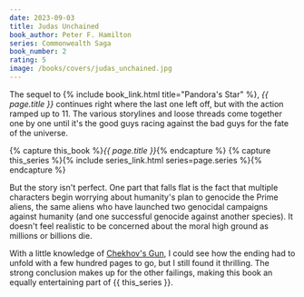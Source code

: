 ```yaml
---
date: 2023-09-03
title: Judas Unchained
book_author: Peter F. Hamilton
series: Commonwealth Saga
book_number: 2
rating: 5
image: /books/covers/judas_unchained.jpg
---
```


The sequel to {% include book_link.html title="Pandora's Star" %}, <cite
class="book-title">{{ page.title }}</cite> continues right where the last one
left off, but with the action ramped up to 11. The various storylines and
loose threads come together one by one until it's the good guys racing against
the bad guys for the fate of the universe.

{% capture this_book %}<cite class="book-title">{{ page.title }}</cite>{% endcapture %}
{% capture this_series %}{% include series_link.html series=page.series %}{% endcapture %}

But the story isn't perfect. One part that falls flat is the fact that
multiple characters begin worrying about humanity's plan to genocide the Prime
aliens, the same aliens who have launched two genocidal campaigns against
humanity (and one successful genocide against another species). It doesn't
feel realistic to be concerned about the moral high ground as millions or
billions die.

With a little knowledge of [Chekhov's Gun][gun], I could see how the ending
had to unfold with a few hundred pages to go, but I still found it thrilling.
The strong conclusion makes up for the other failings, making this book an
equally entertaining part of {{ this_series }}.

[gun]: https://en.wikipedia.org/wiki/Chekhov's_Gun
